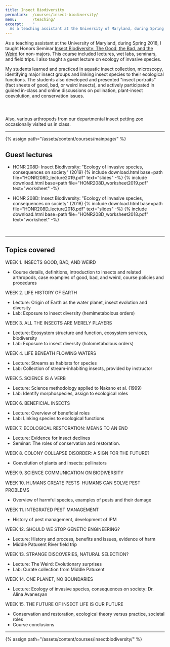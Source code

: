 ```yaml
---
title: Insect Biodiversity
permalink:  /courses/insect-biodiversity/
menu:       /teaching/
excerpt:    "
  As a teaching assistant at the University of Maryland, during Spring 2018, I taught Honors Seminar [Insect Biodiversity: The Good, the Bad, and the Weird."
---
```


As a teaching assistant at the University of Maryland, during Spring 2018, I taught Honors Seminar [Insect Biodiversity: The Good, the Bad, and the Weird](https://www.universityhonors.umd.edu/seminar_spotlights.html) for non-majors. This course included lectures, wet labs, seminars, and field trips. I also taught a guest lecture on ecology of invasive species.

My students learned and practiced in aquatic insect collection, microscopy, identifying major insect groups and linking insect species to their ecological functions. The students also developed and presented "insect portraits" (fact sheets of  good, bad, or weird insects), and actively participated in guided in-class and online discussions on pollination, plant-insect coevolution, and conservation issues. 

<div class="row">

  <div class="col-md-4 col-sm-6">
    <figure class="text-center">
    <img class="ic4f-mtrig ic4f-zoomin figure-img img-fluid ic4f-max-height-md"
    src="{{ '/assets/content/courses/insectbiodiversity/honr3.jpg' | relative_url }}" alt="">
        </figure>
  </div>

  <div class="col-md-4 col-sm-6">
    <figure class="text-center">
    <img class="ic4f-mtrig ic4f-zoomin figure-img img-fluid ic4f-max-height-md"
    src="{{ '/assets/content/courses/insectbiodiversity/honr2.jpg' | relative_url }}" alt="">
    </figure>
  </div>

  <div class="col-md-4 col-sm-6">
    <figure class="text-center">
    <img class="ic4f-mtrig ic4f-zoomin figure-img img-fluid ic4f-max-height-md"
    src="{{ '/assets/content/courses/insectbiodiversity/honr1.jpg' | relative_url }}" alt="">
        </figure>
  </div>

</div>
Also, various arthropods from our departmental insect petting zoo occasionally visited us in class.
<hr>
{% assign path="/assets/content/courses/mainpage/" %}

## Guest lectures

* HONR 208D: Insect Biodiversity: "Ecology of invasive species, consequences on society" (2019) {% include download.html base=path file="HONR208D_lecture2019.pdf" text="slides" -%} {% include download.html base=path file="HONR208D_worksheet2019.pdf" text="worksheet" -%} 

* HONR 208D: Insect Biodiversity: "Ecology of invasive species, consequences on society" (2018) {% include download.html base=path file="HONR208D_lecture2018.pdf" text="slides" -%} {% include download.html base=path file="HONR208D_worksheet2018.pdf" text="worksheet" -%} 

<br>
<hr>

## Topics covered

WEEK 1. INSECTS GOOD, BAD, AND WEIRD
* Course details, definitions, introduction to insects and related arthropods, case examples of good, bad, and weird, course policies and procedures

WEEK 2. LIFE HISTORY OF EARTH
* Lecture: Origin of Earth as the water planet, insect evolution and diversity
* Lab: Exposure to insect diversity (hemimetabolous orders)

WEEK 3. ALL THE INSECTS ARE MERELY PLAYERS
* Lecture: Ecosystem structure and function, ecosystem services, biodiversity
* Lab: Exposure to insect diversity (holometabolous orders)

WEEK 4. LIFE BENEATH FLOWING WATERS 
* Lecture: Streams as habitats for species
* Lab: Collection of stream-inhabiting insects, provided by instructor

WEEK 5. SCIENCE IS A VERB
* Lecture: Science methodology applied to Nakano et al. (1999)
* Lab: Identify morphospecies, assign to ecological roles

WEEK 6. BENEFICIAL INSECTS
* Lecture: Overview of beneficial roles
* Lab: Linking species to ecological functions

WEEK 7. ECOLOGICAL RESTORATION: MEANS TO AN END
* Lecture: Evidence for insect declines
* Seminar: The roles of conservation and restoration. 

WEEK 8. COLONY COLLAPSE DISORDER: A SIGN FOR THE FUTURE?
* Coevolution of plants and insects: pollinators

WEEK 9. SCIENCE COMMUNICATION ON BIODIVERSITY

WEEK 10. HUMANS CREATE PESTS  HUMANS CAN SOLVE PEST PROBLEMS
* Overview of harmful species, examples of pests and their damage

WEEK 11. INTEGRATED PEST MANAGEMENT
* History of pest management, development of IPM

WEEK 12. SHOULD WE STOP GENETIC ENGINEERING?
* Lecture: History and process, benefits and issues, evidence of harm
* Middle Patuxent River field trip

WEEK 13. STRANGE DISCOVERIES, NATURAL SELECTION?
* Lecture: The Weird: Evolutionary surprises
* Lab: Curate collection from Middle Patuxent

WEEK 14. ONE PLANET, NO BOUNDARIES
* Lecture: Ecology of invasive species, consequences on society: Dr. Alina Avanesyan

WEEK 15. THE FUTURE OF INSECT LIFE IS OUR FUTURE
* Conservation and restoration, ecological theory versus practice, societal roles
* Course conclusions

<hr>
{% assign path="/assets/content/courses/insectbiodiversity/" %}

<figure class="text-center">
    <img class="ic4f-mtrig ic4f-zoomin figure-img img-fluid w-40" src="{{ site.baseurl }}/assets/content/courses/insectbiodiversity/honr_extra.jpg" alt="">
</figure>


